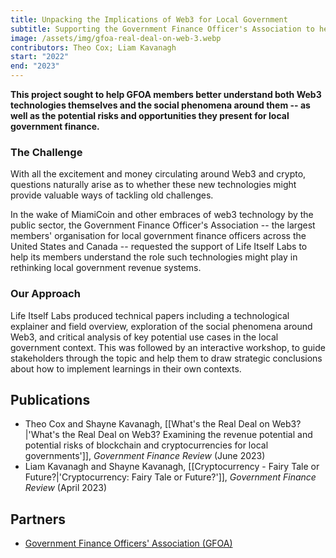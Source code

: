 ```yaml
---
title: Unpacking the Implications of Web3 for Local Government
subtitle: Supporting the Government Finance Officer's Association to help its members understand the role Web3 technologies might play in rethinking local government revenue systems.
image: /assets/img/gfoa-real-deal-on-web-3.webp
contributors: Theo Cox; Liam Kavanagh
start: "2022"
end: "2023"
---
```

**This project sought to help GFOA members better understand both Web3 technologies themselves and the social phenomena around them -- as well as the potential risks and opportunities they present for local government finance.**

### The Challenge

With all the excitement and money circulating around Web3 and crypto, questions naturally arise as to whether these new technologies might provide valuable ways of tackling old challenges. 

In the wake of MiamiCoin and other embraces of web3 technology by the public sector, the Government Finance Officer's Association -- the largest members' organisation for local government finance officers across the United States and Canada -- requested the support of Life Itself Labs to help its members understand the role such technologies might play in rethinking local government revenue systems.

### Our Approach

Life Itself Labs produced technical papers including a technological explainer and field overview, exploration of the social phenomena around Web3, and critical analysis of key potential use cases in the local government context. This was followed by an interactive workshop, to guide stakeholders through the topic and help them to draw strategic conclusions about how to implement learnings in their own contexts.

## Publications

- Theo Cox and Shayne Kavanagh, [[What's the Real Deal on Web3?|'What's the Real Deal on Web3? Examining the revenue potential and potential risks of blockchain and cryptocurrencies for local governments']], *Government Finance Review* (June 2023)
- Liam Kavanagh and Shayne Kavanagh, [[Cryptocurrency - Fairy Tale or Future?|'Cryptocurrency: Fairy Tale or Future?']], *Government Finance Review* (April 2023)

## Partners

- [Government Finance Officers' Association (GFOA)](https://www.gfoa.org/)